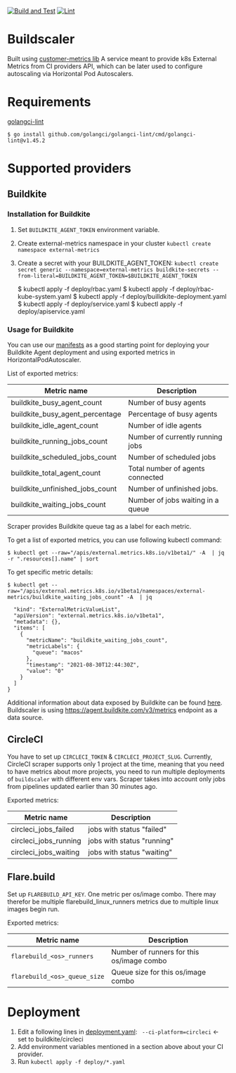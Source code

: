 [![Build and Test](https://github.com/elotl/buildscaler/actions/workflows/build.yml/badge.svg)](https://github.com/elotl/buildscaler/actions/workflows/build.yml)
[![Lint](https://github.com/elotl/buildscaler/actions/workflows/lint.yml/badge.svg)](https://github.com/elotl/buildscaler/actions/workflows/lint.yml)
# Buildscaler

Built using [customer-metrics
lib](https://github.com/kubernetes-sigs/custom-metrics-apiserver) A service
meant to provide k8s External Metrics from CI providers API, which can be
later used to configure autoscaling via Horizontal Pod Autoscalers.

# Requirements

[golangci-lint](https://golangci-lint.run/)

    $ go install github.com/golangci/golangci-lint/cmd/golangci-lint@v1.45.2

# Supported providers

## Buildkite

### Installation for Buildkite

1. Set `BUILDKITE_AGENT_TOKEN` environment variable.
2. Create external-metrics namespace in your cluster `kubectl create namespace external-metrics`
3. Create a secret with your BUILDKITE_AGENT_TOKEN: `kubectl create secret generic --namespace=external-metrics buildkite-secrets --from-literal=BUILDKITE_AGENT_TOKEN=$BUILDKITE_AGENT_TOKEN`


    $ kubectl apply -f deploy/rbac.yaml
    $ kubectl apply -f deploy/rbac-kube-system.yaml
    $ kubectl apply -f deploy/builldkite-deployment.yaml
    $ kubectl apply -f deploy/service.yaml
    $ kubectl apply -f deploy/apiservice.yaml

### Usage for Buildkite
You can use our [manifests](examples/buildkite) as a good starting point for deploying your Buildkite Agent deployment and using exported metrics in HorizontalPodAutoscaler.

List of exported metrics:

| Metric name                     | Description                       |
|---------------------------------|-----------------------------------|
| buildkite_busy_agent_count      | Number of busy agents             |
| buildkite_busy_agent_percentage | Percentage of busy agents         |
| buildkite_idle_agent_count      | Number of idle agents             |
| buildkite_running_jobs_count    | Number of currently running jobs  |
| buildkite_scheduled_jobs_count  | Number of scheduled jobs          |
| buildkite_total_agent_count     | Total number of agents connected  |
| buildkite_unfinished_jobs_count | Number of unfinished jobs.        |
| buildkite_waiting_jobs_count    | Number of jobs waiting in a queue |

Scraper provides Buildkite queue tag as a label for each metric.

To get a list of exported metrics, you can use following kubectl command:

    $ kubectl get --raw="/apis/external.metrics.k8s.io/v1beta1/" -A  | jq -r ".resources[].name" | sort

To get specific metric details:

    $ kubectl get --raw="/apis/external.metrics.k8s.io/v1beta1/namespaces/external-metrics/buildkite_waiting_jobs_count" -A  | jq
```bash{
  "kind": "ExternalMetricValueList",
  "apiVersion": "external.metrics.k8s.io/v1beta1",
  "metadata": {},
  "items": [
    {
      "metricName": "buildkite_waiting_jobs_count",
      "metricLabels": {
        "queue": "macos"
      },
      "timestamp": "2021-08-30T12:44:30Z",
      "value": "0"
    }
  ]
}
```

Additional information about data exposed by Buildkite can be found [here](https://buildkite.com/docs/apis/agent-api/metrics). Buildscaler is using https://agent.buildkite.com/v3/metrics endpoint as a data source.

## CircleCI

You have to set up `CIRCLECI_TOKEN` & `CIRCLECI_PROJECT_SLUG`. Currently,
CircleCI scraper supports only 1 project at the time, meaning that you need
to have metrics about more projects, you need to run multiple deployments of
`buildscaler` with different env vars.  Scraper takes into account only jobs
from pipelines updated earlier than 30 minutes ago.

Exported metrics:

| Metric name           | Description                |
|-----------------------|----------------------------|
| circleci_jobs_failed  | jobs with status "failed"  |
| circleci_jobs_running | jobs with status "running" |
| circleci_jobs_waiting | jobs with status "waiting" |

## Flare.build

Set up `FLAREBUILD_API_KEY`. One metric per os/image combo. There may therefor
be multiple flarebuild_linux_runners metrics due to multiple linux images begin
run.

Exported metrics:

| Metric name                  | Description                               |
|------------------------------|-------------------------------------------|
| `flarebuild_<os>_runners`    | Number of runners for this os/image combo |
| `flarebuild_<os>_queue_size` | Queue size for this os/image combo        |


# Deployment

1. Edit a following lines in [deployment.yaml](deploy/deployment.yaml): ` --ci-platform=circleci` <- set to buildkite/circleci
2. Add environment variables mentioned in a section above about your CI provider.
3. Run `kubectl apply -f deploy/*.yaml`
